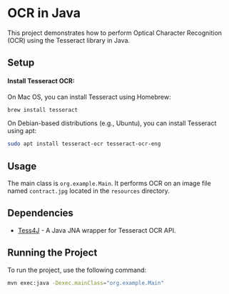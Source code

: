 # OCR in Java

This project demonstrates how to perform Optical Character Recognition (OCR) using the Tesseract library in Java.

## Setup

#### Install Tesseract OCR:

On Mac OS, you can install Tesseract using Homebrew:
```sh
brew install tesseract
```

On Debian-based distributions (e.g., Ubuntu), you can install Tesseract using apt:
```sh
sudo apt install tesseract-ocr tesseract-ocr-eng
```

## Usage

The main class is `org.example.Main`. It performs OCR on an image file named `contract.jpg` located in the `resources` directory.

## Dependencies

- [Tess4J](https://github.com/nguyenq/tess4j) - A Java JNA wrapper for Tesseract OCR API.

## Running the Project

To run the project, use the following command:
```sh
mvn exec:java -Dexec.mainClass="org.example.Main"
```